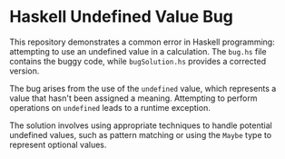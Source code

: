 # Haskell Undefined Value Bug
This repository demonstrates a common error in Haskell programming: attempting to use an undefined value in a calculation. The `bug.hs` file contains the buggy code, while `bugSolution.hs` provides a corrected version.

The bug arises from the use of the `undefined` value, which represents a value that hasn't been assigned a meaning.  Attempting to perform operations on `undefined` leads to a runtime exception.

The solution involves using appropriate techniques to handle potential undefined values, such as pattern matching or using the `Maybe` type to represent optional values.